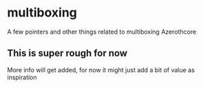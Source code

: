 # multiboxing
A few pointers and other things related to multiboxing Azerothcore

## This is super rough for now
More info will get added, for now it might just add a bit of value as inspiration
